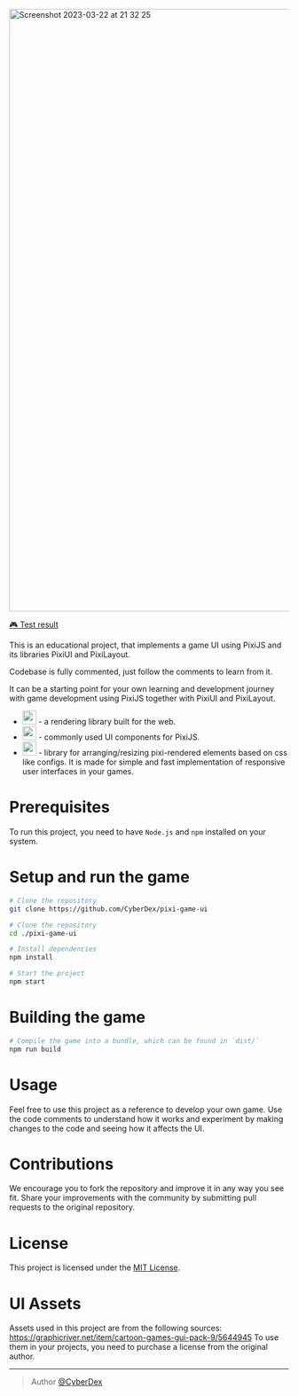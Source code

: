 [<img width="1087" alt="Screenshot 2023-03-22 at 21 32 25" src="https://user-images.githubusercontent.com/11766115/227016854-3b4b39d9-4fa7-4c64-89e2-f99b63edd8d6.png">](https://cyberdex.github.io/pixi-game-ui/)

<a href="https://cyberdex.github.io/pixi-game-ui/" target="_blank">🎮 Test result</a>

This is an educational project, that implements a game UI using PixiJS and its libraries PixiUI and PixiLayout. 

Codebase is fully commented, just follow the comments to learn from it.

It can be a starting point for your own learning and development journey with game development using PixiJS together with PixiUI and PixiLayout.

-   [<img src = "https://user-images.githubusercontent.com/11766115/227019823-59e219a9-40b8-4478-a6cb-dde04a3f91eb.png" height='25' />](https://github.com/pixijs/pixijs) - a rendering library built for the web.
-   [<img src = "https://user-images.githubusercontent.com/11766115/227020431-e8a8e4ee-fc8d-4f2d-a292-84cdcf5a2912.png" height='25' />](https://github.com/pixijs/ui) - commonly used UI components for PixiJS.
-   [<img src = "https://user-images.githubusercontent.com/11766115/227020528-89d0ec22-be97-4650-a7de-37834de23c1d.png" height='25' />](https://github.com/pixijs/layout) - library for arranging/resizing pixi-rendered elements based on css like configs. It is made for simple and fast implementation of responsive user interfaces in your games.


# Prerequisites

To run this project, you need to have `Node.js` and `npm` installed on your system.

# Setup and run the game

```sh
# Clone the repository
git clone https://github.com/CyberDex/pixi-game-ui

# Clone the repository
cd ./pixi-game-ui

# Install dependencies
npm install

# Start the project
npm start
```

# Building the game

```sh
# Compile the game into a bundle, which can be found in `dist/`
npm run build
```

# Usage

Feel free to use this project as a reference to develop your own game. 
Use the code comments to understand how it works and experiment by making changes to the code and seeing how it affects the UI. 

# Contributions

We encourage you to fork the repository and improve it in any way you see fit. Share your improvements with the community by submitting pull requests to the original repository.

# License

This project is licensed under the [MIT License](https://opensource.org/licenses/MIT).

# UI Assets

Assets used in this project are from the following sources:
https://graphicriver.net/item/cartoon-games-gui-pack-9/5644945
To use them in your projects, you need to purchase a license from the original author.

---

> Author [@CyberDex](https://github.com/CyberDex)
